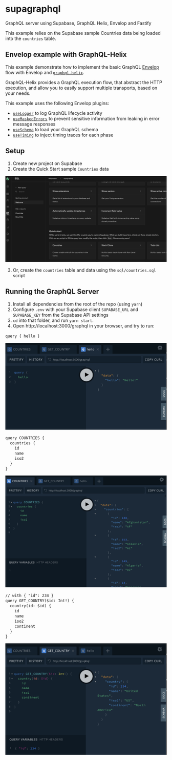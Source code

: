 # supagraphql

GraphQL server using Supabase, GraphQL Helix, Envelop and Fastify

This example relies on the Supabase sample Countries data being loaded into the `countries` table.

## Envelop example with GraphQL-Helix

This example demonstrate how to implement the basic GraphQL [Envelop](https://github.com/dotansimha/envelop) flow with Envelop and [`graphql-helix`](https://github.com/contrawork/graphql-helix).

GraphQL-Helix provides a GraphQL execution flow, that abstract the HTTP execution, and allow you to easily support multiple transports, based on your needs.

This example uses the following Envelop plugins:

- [`useLogger`](https://github.com/dotansimha/envelop/blob/main/packages/core/src/plugins/use-logger.ts) to log GraphQL lifecycle activity
- [`useMaskedErrors`](https://github.com/dotansimha/envelop/blob/main/packages/core/src/plugins/use-masked-errors.ts) to prevent sensitive information from leaking in error message responses
- [`useSchema`](https://github.com/dotansimha/envelop/blob/main/packages/core/src/plugins/use-schema.ts) to load your GraphQL schema
- [`useTiming`](https://github.com/dotansimha/envelop/blob/main/packages/core/src/plugins/use-timing.ts) to inject timing traces for each phase

## Setup

1. Create new project on Supabase
2. Create the Quick Start sample `Countries` data

![Countries Quick Start](https://github.com/dthyresson/supagraphql/blob/main/docs/screens/countries_quick_start.png 'Countries Quick Start')

3. Or, create the `countries` table and data using the `sql/countries.sql` script

## Running the GraphQL Server

1. Install all dependencies from the root of the repo (using `yarn`)
2. Configure `.env` with your Supabase client `SUPABASE_URL` and `SUPABASE_KEY` from the Supabase API settings
3. `cd` into that folder, and run `yarn start`.
4. Open http://localhost:3000/graphql in your browser, and try to run:

`query { hello }`

![Hello](https://github.com/dthyresson/supagraphql/blob/main/docs/screens/query_hello.png 'Hello')

```
query COUNTRIES {
  countries {
    id
    name
    iso2
  }
}
```

![Countries](https://github.com/dthyresson/supagraphql/blob/main/docs/screens/query_countries.png 'Countries')

```
// with { "id": 234 }
query GET_COUNTRY($id: Int!) {
  country(id: $id) {
    id
    name
    iso2
    continent
  }
}
```

![Country](https://github.com/dthyresson/supagraphql/blob/main/docs/screens/query_country.png 'Country')
